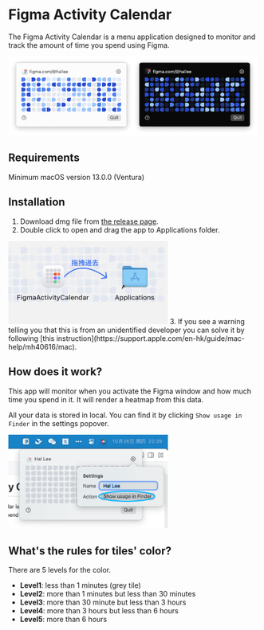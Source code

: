 # Figma Activity Calendar

The Figma Activity Calendar is a menu application designed to monitor and track the amount of time you spend using Figma.

<img alt="Screenshot of Figma Activity Calendar" src="images/screenshots.png" width="500">

## Requirements
Minimum macOS version 13.0.0 (Ventura)

## Installation

1. Download dmg file from [the release page](https://github.com/leadream/FigmaActivityCalendar/releases).
2. Double click to open and drag the app to Applications folder.
<img alt="Screenshot of Figma Activity Calendar" src="images/drag-to-applications.png" width="320">
3. If you see a warning telling you that this is from an unidentified developer you can solve it by following [this instruction](https://support.apple.com/en-hk/guide/mac-help/mh40616/mac).

## How does it work?
This app will monitor when you activate the Figma window and how much time you spend in it. It will render a heatmap from this data.

All your data is stored in local. You can find it by clicking `Show usage in Finder` in the settings popover.

<img alt="Show usage data in Finder" src="images/usage-data.png" width="320">

## What's the rules for tiles' color?
There are 5 levels for the color.
- **Level1**: less than 1 minutes (grey tile)
- **Level2**: more than 1 minutes but less than 30 minutes
- **Level3**: more than 30 minute but less than 3 hours
- **Level4**: more than 3 hours but less than 6 hours
- **Level5**: more than 6 hours
